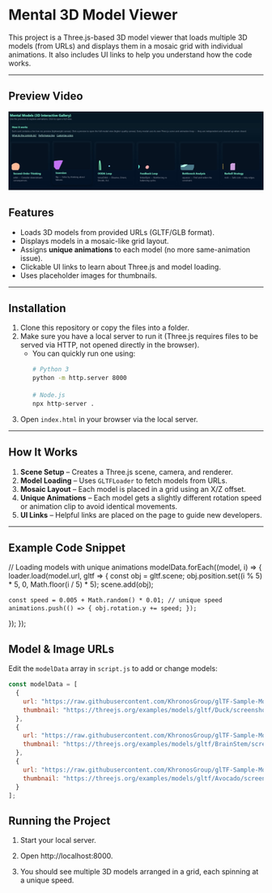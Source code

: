# Mental 3D Model Viewer

This project is a Three.js-based 3D model viewer that loads multiple 3D models (from URLs) and displays them in a mosaic grid with individual animations. It also includes UI links to help you understand how the code works.

---
## Preview Video

[![Project Demo](https://github.com/Awasthi577/Mental-Model-Vizualiser/blob/Assets/Project_Image.jpg?raw=true)](https://drive.google.com/file/d/1c3OBX_9XWEUQksPAMaMNF4Ha2lOLWhJ4/view?usp=sharing)


##  Features
- Loads 3D models from provided URLs (GLTF/GLB format).
- Displays models in a mosaic-like grid layout.
- Assigns **unique animations** to each model (no more same-animation issue).
- Clickable UI links to learn about Three.js and model loading.
- Uses placeholder images for thumbnails.

---

## Installation
1. Clone this repository or copy the files into a folder.
2. Make sure you have a local server to run it (Three.js requires files to be served via HTTP, not opened directly in the browser).
   - You can quickly run one using:
     ```bash
     # Python 3
     python -m http.server 8000
     
     # Node.js
     npx http-server .
     ```
3. Open `index.html` in your browser via the local server.

---

##  How It Works
1. **Scene Setup** – Creates a Three.js scene, camera, and renderer.
2. **Model Loading** – Uses `GLTFLoader` to fetch models from URLs.
3. **Mosaic Layout** – Each model is placed in a grid using an X/Z offset.
4. **Unique Animations** – Each model gets a slightly different rotation speed or animation clip to avoid identical movements.
5. **UI Links** – Helpful links are placed on the page to guide new developers.

---

## Example Code Snippet

// Loading models with unique animations
modelData.forEach((model, i) => {
  loader.load(model.url, gltf => {
    const obj = gltf.scene;
    obj.position.set((i % 5) * 5, 0, Math.floor(i / 5) * 5);
    scene.add(obj);

    const speed = 0.005 + Math.random() * 0.01; // unique speed
    animations.push(() => { obj.rotation.y += speed; });
  });
});



## Model & Image URLs
Edit the `modelData` array in `script.js` to add or change models:
```javascript
const modelData = [
  {
    url: "https://raw.githubusercontent.com/KhronosGroup/glTF-Sample-Models/master/2.0/Duck/glTF/Duck.gltf",
    thumbnail: "https://threejs.org/examples/models/gltf/Duck/screenshot/screenshot.jpg"
  },
  {
    url: "https://raw.githubusercontent.com/KhronosGroup/glTF-Sample-Models/master/2.0/BrainStem/glTF/BrainStem.gltf",
    thumbnail: "https://threejs.org/examples/models/gltf/BrainStem/screenshot/screenshot.jpg"
  },
  {
    url: "https://raw.githubusercontent.com/KhronosGroup/glTF-Sample-Models/master/2.0/Avocado/glTF/Avocado.gltf",
    thumbnail: "https://threejs.org/examples/models/gltf/Avocado/screenshot/screenshot.jpg"
  }
];

```
## Running the Project

1. Start your local server.

2. Open http://localhost:8000.

3. You should see multiple 3D models arranged in a grid, each spinning at a unique speed.



